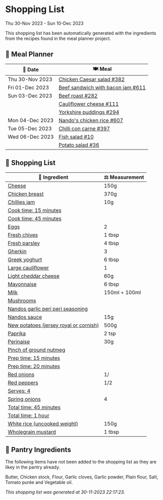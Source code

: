# Shopping List

Thu 30-Nov 2023 - Sun 10-Dec 2023

This shopping list has been automatically generated with the ingredients from the recipes found in the meal planner project.

## 📅 Meal Planner

|📅 Date| 🍽️ Meal|
|----|----|
|Thu 30-Nov 2023|[Chicken Caesar salad #382](https://github.com/jcallaghan/The-Cookbook/issues/382)|
|Fri 01-Dec 2023|[Beef sandwich with bacon jam #611](https://github.com/jcallaghan/The-Cookbook/issues/611)|
|Sun 03-Dec 2023|[Beef roast #282](https://github.com/jcallaghan/The-Cookbook/issues/282)|
||[Cauliflower cheese #111](https://github.com/jcallaghan/The-Cookbook/issues/111)|
||[Yorkshire puddings #294](https://github.com/jcallaghan/The-Cookbook/issues/294)|
|Mon 04-Dec 2023|[Nando's chicken rice #607](https://github.com/jcallaghan/The-Cookbook/issues/607)|
|Tue 05-Dec 2023|[Chilli con carne #397](https://github.com/jcallaghan/The-Cookbook/issues/397)|
|Wed 06-Dec 2023|[Fish salad #10](https://github.com/jcallaghan/The-Cookbook/issues/10)|
||[Potato salad #36](https://github.com/jcallaghan/The-Cookbook/issues/36)|

## 🛒 Shopping List

| 🍌 Ingredient| ⚖️ Measurement|
|----------|-----------|
|[Cheese](https://www.sainsburys.co.uk/gol-ui/SearchResults/Cheese)|150g|
|[Chicken breast](https://www.sainsburys.co.uk/gol-ui/SearchResults/Chicken%20breast)|370g|
|[Chillies jam](https://www.sainsburys.co.uk/gol-ui/SearchResults/Chillies%20jam)|10g|
|[Cook time: 15 minutes](https://www.sainsburys.co.uk/gol-ui/SearchResults/Cook%20time:%2015%20minutes)||
|[Cook time: 45 minutes](https://www.sainsburys.co.uk/gol-ui/SearchResults/Cook%20time:%2045%20minutes)||
|[Eggs](https://www.sainsburys.co.uk/gol-ui/SearchResults/Eggs)|2|
|[Fresh chives](https://www.sainsburys.co.uk/gol-ui/SearchResults/Fresh%20chives)|1 tbsp|
|[Fresh parsley](https://www.sainsburys.co.uk/gol-ui/SearchResults/Fresh%20parsley)|4 tbsp|
|[Gherkin](https://www.sainsburys.co.uk/gol-ui/SearchResults/Gherkin)|3|
|[Greek yoghurt](https://www.sainsburys.co.uk/gol-ui/SearchResults/Greek%20yoghurt)|6 tbsp|
|[Large cauliflower](https://www.sainsburys.co.uk/gol-ui/SearchResults/Large%20cauliflower)|1|
|[Light cheddar cheese](https://www.sainsburys.co.uk/gol-ui/SearchResults/Light%20cheddar%20cheese)|60g|
|[Mayonnaise](https://www.sainsburys.co.uk/gol-ui/SearchResults/Mayonnaise)|6 tbsp|
|[Milk](https://www.sainsburys.co.uk/gol-ui/SearchResults/Milk)|150ml + 100ml|
|[Mushrooms](https://www.sainsburys.co.uk/gol-ui/SearchResults/Mushrooms)||
|[Nandos garlic peri peri seasoning](https://www.sainsburys.co.uk/gol-ui/SearchResults/Nandos%20garlic%20peri%20peri%20seasoning)||
|[Nandos sauce](https://www.sainsburys.co.uk/gol-ui/SearchResults/Nandos%20sauce)|15g|
|[New potatoes (jersey royal or cornish)](https://www.sainsburys.co.uk/gol-ui/SearchResults/New%20potatoes%20(jersey%20royal%20or%20cornish))|500g|
|[Paprika](https://www.sainsburys.co.uk/gol-ui/SearchResults/Paprika)|2 tsp|
|[Perinaise](https://www.sainsburys.co.uk/gol-ui/SearchResults/Perinaise)|30g|
|[Pinch of ground nutmeg](https://www.sainsburys.co.uk/gol-ui/SearchResults/Pinch%20of%20ground%20nutmeg)||
|[Prep time: 15 minutes](https://www.sainsburys.co.uk/gol-ui/SearchResults/Prep%20time:%2015%20minutes)||
|[Prep time: 20 minutes](https://www.sainsburys.co.uk/gol-ui/SearchResults/Prep%20time:%2020%20minutes)||
|[Red onions](https://www.sainsburys.co.uk/gol-ui/SearchResults/Red%20onions)|1/|
|[Red peppers](https://www.sainsburys.co.uk/gol-ui/SearchResults/Red%20peppers)|1/2|
|[Serves: 4](https://www.sainsburys.co.uk/gol-ui/SearchResults/Serves:%204)||
|[Spring onions](https://www.sainsburys.co.uk/gol-ui/SearchResults/Spring%20onions)|4|
|[Total time:  45 minutes](https://www.sainsburys.co.uk/gol-ui/SearchResults/Total%20time:%20%2045%20minutes)||
|[Total time: 1 hour](https://www.sainsburys.co.uk/gol-ui/SearchResults/Total%20time:%201%20hour)||
|[White rice (uncooked weight)](https://www.sainsburys.co.uk/gol-ui/SearchResults/White%20rice%20(uncooked%20weight))|150g|
|[Wholegrain mustard](https://www.sainsburys.co.uk/gol-ui/SearchResults/Wholegrain%20mustard)|1 tbsp|

## 🏪 Pantry Ingredients

The following items have not been added to the shopping list as they are likey in the pantry already.

Butter, Chicken stock, Flour, Garlic cloves, Garlic powder, Plain flour, Salt, Tomato purée and Vegetable oil.


_This shopping list was generated at 30-11-2023 22:17:23._